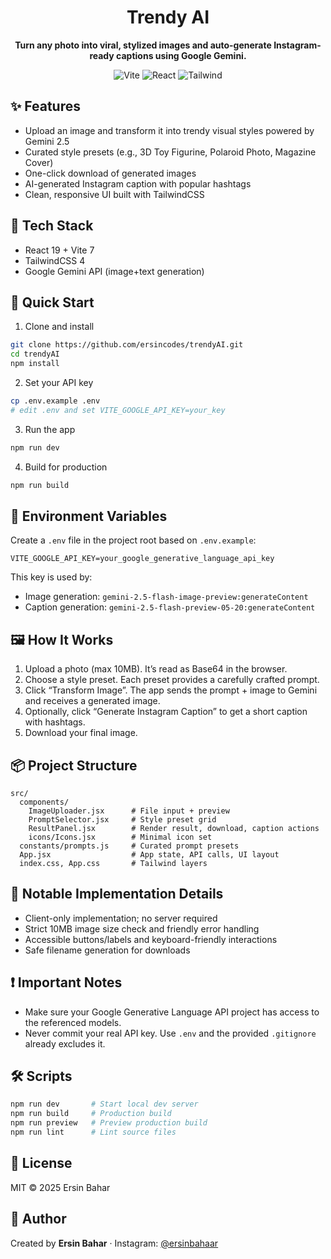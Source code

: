 <div align="center">
  <h1>Trendy AI</h1>
  <p><strong>Turn any photo into viral, stylized images and auto-generate Instagram-ready captions using Google Gemini.</strong></p>
  <p>
    <img alt="Vite" src="https://img.shields.io/badge/build-Vite_7-646CFF" />
    <img alt="React" src="https://img.shields.io/badge/React-19-61dafb" />
    <img alt="Tailwind" src="https://img.shields.io/badge/TailwindCSS-4-38B2AC" />
  </p>
</div>

## ✨ Features

- Upload an image and transform it into trendy visual styles powered by Gemini 2.5
- Curated style presets (e.g., 3D Toy Figurine, Polaroid Photo, Magazine Cover)
- One-click download of generated images
- AI-generated Instagram caption with popular hashtags
- Clean, responsive UI built with TailwindCSS

## 🧩 Tech Stack

- React 19 + Vite 7
- TailwindCSS 4
- Google Gemini API (image+text generation)

## 🚀 Quick Start

1. Clone and install

```bash
git clone https://github.com/ersincodes/trendyAI.git
cd trendyAI
npm install
```

2. Set your API key

```bash
cp .env.example .env
# edit .env and set VITE_GOOGLE_API_KEY=your_key
```

3. Run the app

```bash
npm run dev
```

4. Build for production

```bash
npm run build
```

## 🔑 Environment Variables

Create a `.env` file in the project root based on `.env.example`:

```
VITE_GOOGLE_API_KEY=your_google_generative_language_api_key
```

This key is used by:

- Image generation: `gemini-2.5-flash-image-preview:generateContent`
- Caption generation: `gemini-2.5-flash-preview-05-20:generateContent`

## 🖼️ How It Works

1. Upload a photo (max 10MB). It’s read as Base64 in the browser.
2. Choose a style preset. Each preset provides a carefully crafted prompt.
3. Click “Transform Image”. The app sends the prompt + image to Gemini and receives a generated image.
4. Optionally, click “Generate Instagram Caption” to get a short caption with hashtags.
5. Download your final image.

## 📦 Project Structure

```
src/
  components/
    ImageUploader.jsx      # File input + preview
    PromptSelector.jsx     # Style preset grid
    ResultPanel.jsx        # Render result, download, caption actions
    icons/Icons.jsx        # Minimal icon set
  constants/prompts.js     # Curated prompt presets
  App.jsx                  # App state, API calls, UI layout
  index.css, App.css       # Tailwind layers
```

## 🧠 Notable Implementation Details

- Client-only implementation; no server required
- Strict 10MB image size check and friendly error handling
- Accessible buttons/labels and keyboard-friendly interactions
- Safe filename generation for downloads

## ❗ Important Notes

- Make sure your Google Generative Language API project has access to the referenced models.
- Never commit your real API key. Use `.env` and the provided `.gitignore` already excludes it.

## 🛠️ Scripts

```bash
npm run dev       # Start local dev server
npm run build     # Production build
npm run preview   # Preview production build
npm run lint      # Lint source files
```

## 📜 License

MIT © 2025 Ersin Bahar

## 👤 Author

Created by **Ersin Bahar** · Instagram: [@ersinbahaar](https://www.instagram.com/ersinbahaar)
